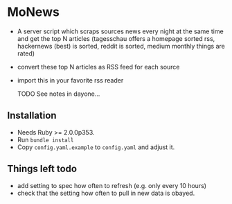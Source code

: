 # MoNews

- A server script which scraps sources news every night at the same time and get the top N articles (tagesschau offers a homepage sorted rss, hackernews (best) is sorted, reddit is sorted, medium monthly things are rated)
- convert these top N articles as RSS feed for each source
- import this in your favorite rss reader

    TODO See notes in dayone...

## Installation

* Needs Ruby >= 2.0.0p353.
* Run `bundle install`
* Copy `config.yaml.example` to `config.yaml` and adjust it.

## Things left todo

* add setting to spec how often to refresh (e.g. only every 10 hours)
* check that the setting how often to pull in new data is obayed.


